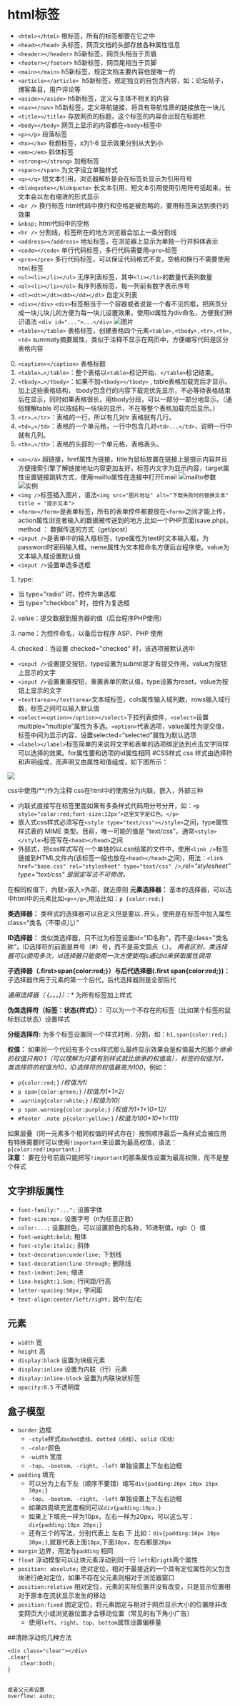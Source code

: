 # html标签
+ `<html></html>` 根标签，所有的标签都要在它之中
+ `<head></head>` 头标签，网页文档的头部存放各种属性信息
+ `<header></header>` h5新标签，网页头相当于页眉
+ `<footer></footer>` h5新标签，网页尾相当于页脚
+ `<main></main>` h5新标签，规定文档主要内容他是唯一的
+ `<article></article> `h5新标签，规定独立的自包含内容，如：论坛帖子，博客条目，用户评论等
+ `<aside></aside>` h5新标签，定义与主体不相关的内容
+ `<nav></nav>` h5新标签，定义导航链接，将具有导航性质的链接放在一块儿
+ `<title></title>` 存放网页的标题，这个标签的内容会出现在标题栏
+ `<body></body>` 网页上显示的内容都在`<body>`标签中
+ `<p></p>` 段落标签
+ `<hx></hx>` 标题标签，x为1-6 显示效果分别从大到小
+ `<em></em>` 斜体标签
+ `<strong></strong>` 加粗标签
+ `<span></span>` 为文字设立单独样式
+ `<q></q>` 短文本引用，浏览器解析是会在标签处显示为引用符号
+ `<blokquote></blokquote>` 长文本引用，短文本引用使用引用符号括起来，长文本会以左右缩进的形式显示
+ `<br />` 换行标签  html代码中换行和空格是被忽略的，要用标签来达到换行的效果
+ `&nbsp;` html代码中的空格
+ `<hr />` 分割线，标签所在的地方浏览器会加上一条分割线
+ `<address></address>` 地址标签，在浏览器上显示为单独一行并斜体表示
+ `<code></code>` 单行代码标签，多行代码需要用`<pre>`标签
+ `<pre></pre>` 多行代码标签，可以保证代码格式不变，空格和换行不需要使用`html`标签
+ `<ul><li></li></ul>` 无序列表标签，其中`<li></li>`的数量代表列数量
+ `<ol><li></li></ol>` 有序列表标签，每一列前有数字表示序号
+ `<dl><dt></dt><dd></dd></dl>` 自定义列表
+ `<div></div>`   `<div>`标签相当于一个容器或者说是一个看不见的框，把网页分成一块儿块儿的方便为每一块儿设置效果，使用id属性为div命名，方便我们辨识语法 `<div id="...">...</div>`
![图片](http://static.mukewang.com/img/52d38d7b00017fb804800357.jpg)
+ `<table></table>` 表格标签，创建表格四个元素`<table>,<tbody>,<tr>,<th>,<td>` summaty摘要属性，类似于注释不显示在网页中，方便编写代码是区分表格内容
0. `<caption></caption>` 表格标题
1. `<table>…</table>`：整个表格以`<table>`标记开始、`</table>`标记结束。
2. `<tbody>…</tbody>`：如果不加`<tbody></tbody>` , table表格加载完后才显示。加上这些表格结构， tbody包含行的内容下载完优先显示，不必等待表格结束后在显示，同时如果表格很长，用tbody分段，可以一部分一部分地显示。（通俗理解table 可以按结构一块块的显示，不在等整个表格加载完后显示。）
3. `<tr>…</tr>`：表格的一行，所以有几对tr 表格就有几行。
4. `<td>…</td>`：表格的一个单元格，一行中包含几对`<td>...</td>`，说明一行中就有几列。
5. `<th>…</th>`：表格的头部的一个单元格，表格表头。
+ `<a></a>` 超链接，href属性为链接，title为鼠标放置在链接上是提示内容并且方便搜索引擎了解链接地址内容更加友好，标签内文字为显示内容，target属性设置链接跳转方式，使用mailto属性在连接中打开Email
![mailto参数](http://static.mukewang.com/img/52da4f2a000150b714280550.jpg)
![实例](http://static.mukewang.com/img/52da52200001e00e07930061.jpg)
+ `<img />`标签插入图片，语法`<img src="图片地址" alt="下载失败时的替换文本" title = "提示文本">`
+ `<form></form>`是表单标签，所有的表单控件都要放在`<form>`之间才能上传，action属性浏览者输入的数据被传送到的地方,比如一个PHP页面(save.php)。method ： 数据传送的方式（get/post）
+ `<input />`是表单中的输入框标签，type属性为text时文本输入框，为password时密码输入框。neme属性为文本框命名方便后台程序使。value为文本输入框设置默认值
+ `<input />`设置单选多选框
1. type:
+ 当 type="radio" 时，控件为单选框
+ 当 type="checkbox" 时，控件为复选框
2. value：提交数据到服务器的值（后台程序PHP使用）

3. name：为控件命名，以备后台程序 ASP、PHP 使用

4. checked：当设置 checked="checked" 时，该选项被默认选中
+ `<input />`设置提交按钮，type设置为submit是才有提交作用，value为按钮上显示的文字
+ `<input />`设置重置按钮，重置表单的默认值，type设置为reset，value为按钮上显示的文字
+ `<texttarea></texttarea>`文本域标签，cols属性输入域列数，rows输入域行数，标签之间可以输入默认值
+ `<select><option></option></select>`下拉列表控件，`<select>`设置multiple=“multiple”属性为多选。`<option>`代表选项，value属性为提交值，标签中间为显示内容，设置selected=“selected”属性为默认选项
+ `<label></label>`标签简单的来说将文字和表单的选项绑定达到点击文字同样可以选择的效果。for属性要和选项的id属性相同
#CSS样式
css 样式由选择符和声明组成，而声明又由属性和值组成，如下图所示：

![](http://static.mukewang.com/img/52fde5c30001b0fe03030117.jpg)

css中使用/**/作为注释
css在html中的使用分为内联，嵌入，外部三种
+ 内联式直接写在标签里面如果有多条样式代码用分号分开，如：`<p style="color:red;font-size:12px">这里文字是红色。</p>`
+ 嵌入式css样式必须写在`<style type="text/css"></style>`之间，type属性样式表的 MIME 类型。目前，唯一可能的值是 "text/css"。通常`<style></style>`标签写在`<head></head>`之间
+ 外部式，把css样式写在一个单独的以.css结尾的文件中，使用`<link />`标签链接到HTML文件内(该标签一般也放在`<head></head>`之间)，用法：`<link href="base.css" rel="stylesheet" type="text/css" />`,*rel="stylesheet" type="text/css" 是固定写法不可修改。*

在相同权值下，内联>嵌入>外部，就近原则
**元素选择器：** 基本的选择器，可以选中html中的元素比如`<p></p>`,用法比如：`p {color:red;}`

**类选择器：** 类样式的选择器可以自定义但是要以`.`开头，使用是在标签中加入属性class=“类名（不带点儿）”

**ID选择器：** 类似类选择器，只不过为标签设置id="ID名称"，而不是class="类名称"。ID选择符的前面是井号（#）号，而不是英文圆点（.）。
*两者区别，类选择器可以使用多次，id选择器只能使用一次方便使用js通过id来获取属性调用*

**子选择器（.first>span{color:red;}）与后代选择器(.first  span{color:red;})：** 子选择器作用于元素的第一个后代，后代选择器则是全部后代  

**通用选择器（* {。。。}）：** 为所有标签加上样式

**伪类选择符（标签：状态{样式}）：** 可以为一个不存在的标签（比如某个标签的鼠标划过状态）设置样式

**分组选择符:** 为多个标签设置同一个样式时用`，`分割，如：`h1,span{color:red;}`

**权值：** 如果同一个代码有多个css样式那么最终显示效果会是权值最大的那个*继承的权值只有0.1（可以理解为只要有别样式就比继承的权值高），标签的权值为1，类选择符的权值为10，ID选择符的权值最高为100*，例如：
+ `p{color:red;}` /*权值为1*/
+ `p span{color:green;}` /*权值为1+1=2*/
+ `.warning{color:white;}` /*权值为10*/
+ `p span.warning{color:purple;}` /*权值为1+1+10=12*/
+ `#footer .note p{color:yellow;}` /*权值为100+10+1=111*/

如果层叠（同一元素多个相同权值的样式存在）按照顺序最后一条样式会被应用
有特殊需要时可以使用`!important`来设置为最高权值，语法：`p{color:red!important;}`  
**注意：** 要在分号前面只能把写`!important`的那条属性设置为最高权限，而不是整个样式
## 文字排版属性
+ `font-family:"...";` 设置字体
+ `font-size:npx;` 设置字号（n为任意正数）
+ `color:...;` 设置颜色，可以设置颜色的名称，16进制值，rgb（）值
+ `font-weight:bold;` 粗体
+ `font-style:italic;` 斜体
+ `text-decoration:underline;` 下划线
+ `text-decoration:line-through;` 删除线
+ `text-indent:2em;` 缩进
+ `line-height:1.5em;` 行间距/行高
+ `letter-spacing:50px;` 字间距
+ `text-align:center/left/right;` 居中/左/右
## 元素
+ `width` 宽
+ `height` 高
+ `display:block` 设置为块级元素
+ `display:inline` 设置为内联（行）元素
+ `display:inline-block` 设置为内联块状标签
+ `opacity:0.5`  不透明度
## 盒子模型
+ `border` 边框
    + `-style`样式`dashed虚线`、`dotted（点线）`、`solid（实线）`
    + `-color`颜色
    + `-width` 宽度
    + `-top`、`-bootom`、`-right`、`-left` 单独设置上下左右边框
+ `padding` 填充
    + 可以分为上右下左（顺序不要错）缩写`div{padding:20px 10px 15px 30px;}`
    + `-top`、`-bootom`、`-right`、`-left` 单独设置上下左右边框
    + 如果四周填充宽度相同可以`div{padding:10px;}`
    + 如果上下填充一样为10px，左右一样为20px，可以这么写：`div{padding:10px 20px;}`
    + 还有三个的写法，分别代表上 左右 下  比如：`div{padding:10px 20px 30px;}`,就是代表上面`10px`,下面`30px`，左右都是`20px`
+ `margin` 边界，用法与`padding` 相同
+ `float` 浮动模型可以让块元素浮动到同一行 `left`和`rigth`两个属性
+ `position: absolute;` 绝对定位，相对于最接近的一个具有定位属性的父包含块进行绝对定位，如果不存在父元素则相对于浏览器窗口
+ `position:relative` 相对定位，元素的实际位置并没有改变，只是显示位置相对于原本在流状显示发生的移动
+ `position:fixed` 固定定位，将元素固定与相对于网页显示大小的位置除非改变网页大小或浏览器位置才会移动位置（常见的右下角小广告）
    + 使用`left`、`right`、`top`、`bottom`属性设置偏移量

##清除浮动的几种方法
```
<div class="clear"></div>
.clear{
    clear:both;
}


或者父元素设置
overflow: auto;
```
